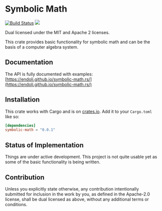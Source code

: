# Symbolic Math

[![Build Status](https://github.com/endoli/symbolic-math.rs/actions/workflows/rust.yml/badge.svg)](https://github.com/endoli/symbolic-math.rs/actions/workflows/rust.yml)
[![](http://meritbadge.herokuapp.com/symbolic-math)](https://crates.io/crates/symbolic-math)

Dual licensed under the MIT and Apache 2 licenses.

This crate provides basic functionality for symbolic math and
can be the basis of a computer algebra system.

## Documentation

The API is fully documented with examples:
[https://endoli.github.io/symbolic-math.rs/](https://endoli.github.io/symbolic-math.rs/)

## Installation

This crate works with Cargo and is on
[crates.io](https://crates.io/crates/symbolic-math).
Add it to your `Cargo.toml` like so:

```toml
[dependencies]
symbolic-math = "0.0.1"
```

## Status of Implementation

Things are under active development. This project is not quite
usable yet as some of the basic functionality is being written.

## Contribution

Unless you explicitly state otherwise, any contribution
intentionally submitted for inclusion in the work by you,
as defined in the Apache-2.0 license, shall be dual licensed
as above, without any additional terms or conditions.
